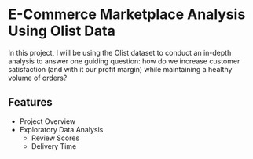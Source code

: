 # E-Commerce Marketplace Analysis Using Olist Data

In this project, I will be using the Olist dataset to conduct an in-depth analysis to answer one guiding question: how do we increase customer satisfaction (and with it our profit margin) while maintaining a healthy volume of orders?

## Features

- Project Overview
- Exploratory Data Analysis
  - Review Scores
  - Delivery Time
